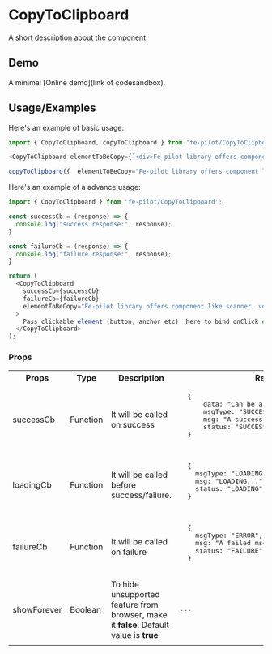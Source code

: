 # CopyToClipboard

  A short description about the component


  ## Demo

  A minimal [Online demo](link of codesandbox).


  ## Usage/Examples

  Here's an example of basic usage:
  ```javascript
  import { CopyToClipboard, copyToClipboard } from 'fe-pilot/CopyToClipboard';

  <CopyToClipboard elementToBeCopy={`<div>Fe-pilot library offers component like scanner, voice search, autofill otp, phonebook, share and many more for a small/medium/large size web based applications<div>`} /> // Used as a Component

  copyToClipboard({  elementToBeCopy="Fe-pilot library offers component like scanner, voice search, autofill otp, phonebook, share and many more for a small/medium/large size web based applications" }); // Used as a Service
  ```

  Here's an example of a advance usage:

  ```javascript
  import { CopyToClipboard } from 'fe-pilot/CopyToClipboard';

  const successCb = (response) => {
    console.log("success response:", response);
  }

  const failureCb = (response) => {
    console.log("failure response:", response);
  }

  return (
    <CopyToClipboard
      successCb={successCb}
      failureCb={failureCb}
      elementToBeCopy="Fe-pilot library offers component like scanner, voice search, autofill otp, phonebook, share and many more for a small/medium/large size web based applications"
    >
      Pass clickable element (button, anchor etc)  here to bind onClick event
    </CopyToClipboard>
  );

  ```

  ### Props

  <table>
    <tr>
      <th>
        Props
      </th>
      <th>
        Type
      </th>
      <th>
        Description
      </th>
      <th>
        Response
      </th>
    </tr>
    <tr>
      <td>
          successCb
      </td>
      <td>Function</td>
      <td> It will be called on success</td>
      <td>
        <pre>
  {
      data: "Can be array/object/string/number",
      msgType: "SUCCESSFUL",
      msg: "A success msg",
      status: "SUCCESS"
  }
        </pre>
      </td>
    </tr>
    <tr>
      <td>
          loadingCb
      </td>
      <td>Function</td>
      <td>
        It will be called before success/failure.
      </td>
      <td>
        <pre>
  {
    msgType: "LOADING",
    msg: "LOADING...",
    status: "LOADING"
  }
  </pre>
      </td>
    </tr>
    <tr>
      <td>
          failureCb
      </td>
      <td>Function</td>
      <td>
        It will be called on failure
      </td>
      <td>
         <pre>
  {
    msgType: "ERROR",
    msg: "A failed msg",
    status: "FAILURE"
  }
         </pre>
      </td>
    </tr>
     <tr>
      <td>
          showForever
      </td>
       <td>Boolean</td>
      <td>To hide unsupported feature from browser, make it <b>false</b>. Default value is <b>true</b></td>
      <td> <pre>---</pre> </td>
    </tr>
    <tr>
      <td></td>
      <td></td>
      <td></td>
      <td></td>
    </tr>
  </table>


